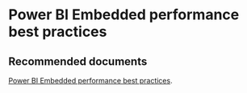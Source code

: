   <properties
	pageTitle="power bi report rendering in powerbi.com"
	description="power bi report rendering in powerbi.com"
	service="microsoft.PowerBIDedicated"
	resource="capacities"
	authors="pjfreitas"
	ms.author="pfreitas"	
	displayOrder="50"
	selfHelpType="generic"
	supportTopicIds="32630299"
	productPesIds="16334"
	cloudEnvironments="public, MoonCake, fairfax" 
	articleId="f2cc5eac-0c5d-13dd-99c8-3a4d10f0a252"
/>

# Power BI Embedded performance best practices

## **Recommended documents**

[Power BI Embedded performance best practices](https://docs.microsoft.com/power-bi/developer/embedded-performance-best-practices).<br>